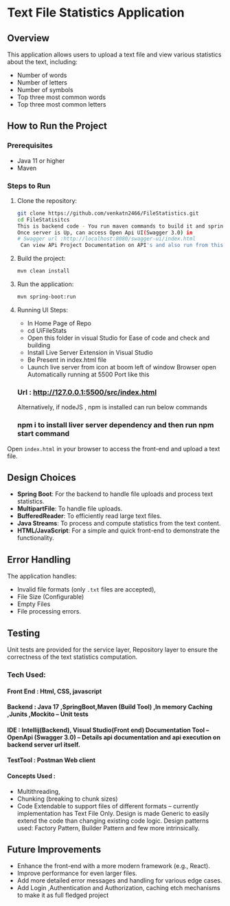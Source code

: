 # Text File Statistics Application

## Overview

This application allows users to upload a text file and view various statistics about the text, including:
- Number of words
- Number of letters
- Number of symbols
- Top three most common words
- Top three most common letters

## How to Run the Project

### Prerequisites

- Java 11 or higher
- Maven

### Steps to Run

1. Clone the repository:
    ```sh
    git clone https://github.com/venkatn2466/FileStatistics.git
    cd FileStatisitcs
    This is backend code - You run maven commands to build it and spring boot is run on default localHost:8080 server that can be changed in application.properties for port if port conflict.
    Once server is Up, can access Open Api UI(Swagger 3.0) in
    # Swagger url :http://localhost:8080/swagger-ui/index.html
     Can view APi Project Documentation on API's and also run from this URL.
    ```

2. Build the project:
    ```sh
    mvn clean install
    ```

3. Run the application:
    ```sh
    mvn spring-boot:run
    ```

4.  Running UI Steps:
     - In Home Page of Repo
     - cd UiFileStats
     - Open this folder in visual Studio for Ease of code and check and building
     - Install Live Server Extension in Visual Studio
     - Be Present in index.html file
     - Launch live server from icon at boom left of window
    Browser open Automatically running at 5500 Port like this
    ### Url : http://127.0.0.1:5500/src/index.html
    Alternatively, if nodeJS , npm is installed can run below commands
    ### npm i to install liver server dependency and then run npm start command
Open `index.html` in your browser to access the front-end and upload a text file.

## Design Choices

- **Spring Boot**: For the backend to handle file uploads and process text statistics.
- **MultipartFile**: To handle file uploads.
- **BufferedReader**: To efficiently read large text files.
- **Java Streams**: To process and compute statistics from the text content.
- **HTML/JavaScript**: For a simple and quick front-end to demonstrate the functionality.

## Error Handling

The application handles:
- Invalid file formats (only `.txt` files are accepted), 
- File Size (Configurable) 
- Empty Files
- File processing errors.

## Testing

Unit tests are provided for the service layer, Repository layer to ensure the correctness of the text statistics computation.

### Tech Used:
 #### Front End : Html, CSS, javascript
 #### Backend : Java 17 ,SpringBoot,Maven (Build Tool) ,In memory Caching ,Junits ,Mockito – Unit tests
 #### IDE : Intellij(Backend), Visual Studio(Front end) Documentation Tool – OpenApi (Swagger 3.0) – Details api documentation and api execution on backend server url itself.
 #### TestTool : Postman Web client

 #### Concepts Used :
   - Multithreading,
   - Chunking (breaking to chunk sizes)
   - Code Extendable to support files of different formats – currently implementation has Text File Only. Design is made Generic to easily extend the code than changing existing code logic. Design patterns used: 
     Factory Pattern, Builder Pattern and few more intrinsically.

## Future Improvements

- Enhance the front-end with a more modern framework (e.g., React).
- Improve performance for even larger files.
- Add more detailed error messages and handling for various edge cases.
- Add Login ,Authentication and Authorization, caching etch mechanisms to make it as full fledged project
